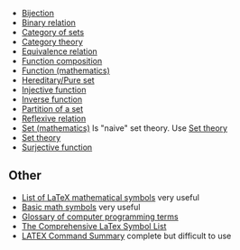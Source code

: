
- [Bijection](https://en.wikipedia.org/wiki/Bijection)
- [Binary relation](https://en.wikipedia.org/wiki/Binary_relation)
- [Category of sets](https://en.wikipedia.org/wiki/Category_of_sets)
- [Category theory](https://en.wikipedia.org/wiki/Category_theory)
- [Equivalence relation](https://en.wikipedia.org/wiki/Equivalence_relation)
- [Function composition](https://en.wikipedia.org/wiki/Function_composition)
- [Function (mathematics)](https://en.wikipedia.org/wiki/Function_(mathematics))
- [Hereditary/Pure set](https://en.wikipedia.org/wiki/Hereditary_set)
- [Injective function](https://en.wikipedia.org/wiki/Injective_function)
- [Inverse function](https://en.wikipedia.org/wiki/Inverse_function#Left_and_right_inverses)
- [Partition of a set](https://en.wikipedia.org/wiki/Partition_of_a_set)
- [Reflexive relation](https://en.wikipedia.org/wiki/Reflexive_relation)
- [Set (mathematics)](https://en.wikipedia.org/wiki/Set_(mathematics))  Is "naive" set theory. Use [Set theory](https://en.wikipedia.org/wiki/Set_theory)
- [Set theory](https://en.wikipedia.org/wiki/Set_theory)
- [Surjective function](https://en.wikipedia.org/wiki/Surjective_function)



## Other

- [List of LaTeX mathematical symbols](https://oeis.org/wiki/List_of_LaTeX_mathematical_symbols) very useful
- [Basic math symbols](https://www.rapidtables.com/math/symbols/Basic_Math_Symbols.html) very useful
- [Glossary of computer programming terms](http://csci.csusb.edu/dick/cs202/glossary.html)
- [The Comprehensive LaTex Symbol List](https://ctan.math.illinois.edu/info/symbols/comprehensive/symbols-a4.pdf)
- [LATEX Command Summary](https://www.bu.edu/math/files/2013/08/LongTeX1.pdf) complete but difficult to use


